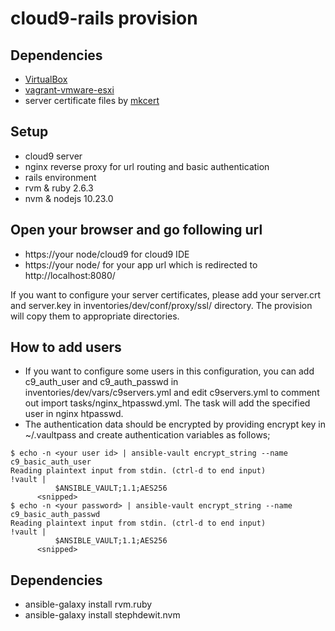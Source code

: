 # cloud9-rails provision

## Dependencies
- [VirtualBox](https://www.virtualbox.org/wiki/Downloads)
- [vagrant-vmware-esxi](https://github.com/josenk/vagrant-vmware-esxi)
- server certificate files by [mkcert](https://github.com/FiloSottile/mkcert)

## Setup
- cloud9 server
- nginx reverse proxy for url routing and basic authentication
- rails environment
 - rvm & ruby 2.6.3
 - nvm & nodejs 10.23.0

## Open your browser and go following url
- https://your node/cloud9     for cloud9 IDE
- https://your node/           for your app url which is redirected to http://localhost:8080/

If you want to configure your server certificates, please add your server.crt and server.key in inventories/dev/conf/proxy/ssl/ directory. The provision will copy them to appropriate directories.

## How to add users
- If you want to configure some users in this configuration, you can add c9_auth_user and c9_auth_passwd in inventories/dev/vars/c9servers.yml and edit c9servers.yml to comment out import tasks/nginx_htpasswd.yml. The task will add the specified user in nginx htpasswd.
- The authentication data should be encrypted by providing encrypt key in ~/.vaultpass and create authentication variables as follows;
```
$ echo -n <your user id> | ansible-vault encrypt_string --name c9_basic_auth_user
Reading plaintext input from stdin. (ctrl-d to end input)
!vault |
          $ANSIBLE_VAULT;1.1;AES256
	  <snipped>
$ echo -n <your password> | ansible-vault encrypt_string --name c9_basic_auth_passwd
Reading plaintext input from stdin. (ctrl-d to end input)
!vault |
          $ANSIBLE_VAULT;1.1;AES256
	  <snipped>
```

## Dependencies
- ansible-galaxy install rvm.ruby
- ansible-galaxy install stephdewit.nvm
